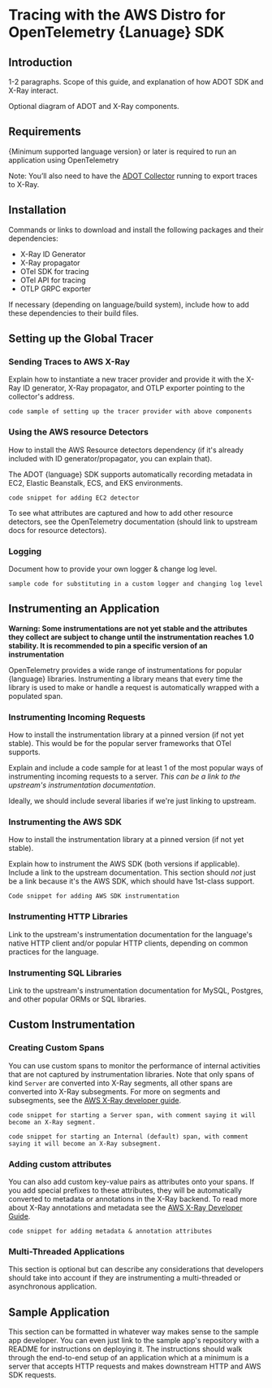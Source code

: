 <!--This piece of documentation should exist for all supported languages in ADOT. It outlines how to perform manual instrumentation for tracing. The documentation that ends up on aws-otel.github.io should match this structure.-->

# Tracing with the AWS Distro for OpenTelemetry {Lanuage} SDK

## Introduction

1-2 paragraphs. Scope of this guide, and explanation of how ADOT SDK and X-Ray interact.

Optional diagram of ADOT and X-Ray components.

## Requirements

{Minimum supported language version} or later is required to run an application using OpenTelemetry

Note: You’ll also need to have the [ADOT Collector](https://aws-otel.github.io/docs/getting-started/collector) running to export traces to X-Ray.

## Installation

Commands or links to download and install the following packages and their dependencies:

* X-Ray ID Generator
* X-Ray propagator
* OTel SDK for tracing
* OTel API for tracing
* OTLP GRPC exporter

If necessary (depending on language/build system), include how to add these dependencies to their build files.

## Setting up the Global Tracer

### Sending Traces to AWS X-Ray

Explain how to instantiate a new tracer provider and provide it with the X-Ray ID generator, X-Ray propagator, and OTLP exporter pointing to the collector's address.

```
code sample of setting up the tracer provider with above components
```

### Using the AWS resource Detectors

How to install the AWS Resource detectors dependency (if it's already included with ID generator/propagator, you can explain that).

The ADOT {language} SDK supports automatically recording metadata in EC2, Elastic Beanstalk, ECS, and EKS environments.

```
code snippet for adding EC2 detector
```

To see what attributes are captured and how to add other resource detectors, see the OpenTelemetry documentation (should link to upstream docs for resource detectors).

### Logging

Document how to provide your own logger & change log level.

```
sample code for substituting in a custom logger and changing log level
```

## Instrumenting an Application

**Warning: Some instrumentations are not yet stable and the attributes they collect are subject to change until the instrumentation reaches 1.0 stability. It is recommended to pin a specific version of an instrumentation**

OpenTelemetry provides a wide range of instrumentations for popular {language} libraries. Instrumenting a library means that every time the library is used to make or handle a request is automatically wrapped with a populated span.

### Instrumenting Incoming Requests

How to install the instrumentation library at a pinned version (if not yet stable). This would be for the popular server frameworks that OTel supports.

Explain and include a code sample for at least 1 of the most popular ways of instrumenting incoming requests to a server. *This can be a link to the upstream's instrumentation documentation*.

Ideally, we should include several libaries if we're just linking to upstream.

### Instrumenting the AWS SDK

How to install the instrumentation library at a pinned version (if not yet stable).

Explain how to instrument the AWS SDK (both versions if applicable). Include a link to the upstream documentation. This section should *not* just be a link because it's the AWS SDK, which should have 1st-class support.

```
Code snippet for adding AWS SDK instrumentation
```

### Instrumenting HTTP Libraries

Link to the upstream's instrumentation documentation for the language's native HTTP client and/or popular HTTP clients, depending on common practices for the language.

### Instrumenting SQL Libraries

Link to the upstream's instrumentation documentation for MySQL, Postgres, and other popular ORMs or SQL libraries.

## Custom Instrumentation

### Creating Custom Spans

You can use custom spans to monitor the performance of internal activities that are not captured by instrumentation libraries. Note that only spans of kind `Server` are converted into X-Ray segments, all other spans are converted into X-Ray subsegments. For more on segments and subsegments, see the [AWS X-Ray developer guide](https://docs.aws.amazon.com/xray/latest/devguide/xray-concepts.html#xray-concepts-segments).

```
code snippet for starting a Server span, with comment saying it will become an X-Ray segment.

code snippet for starting an Internal (default) span, with comment saying it will become an X-Ray subsegment.
```

### Adding custom attributes

You can also add custom key-value pairs as attributes onto your spans. If you add special prefixes to these attributes, they will be automatically converted to metadata or annotations in the X-Ray backend. To read more about X-Ray annotations and metadata see the [AWS X-Ray Developer Guide](https://docs.aws.amazon.com/xray/latest/devguide/xray-concepts.html#xray-concepts-annotations).

```
code snippet for adding metadata & annotation attributes
```

### Multi-Threaded Applications

This section is optional but can describe any considerations that developers should take into account if they are instrumenting a multi-threaded or asynchronous application.

## Sample Application

This section can be formatted in whatever way makes sense to the sample app developer. You can even just link to the sample app's repository with a README for instructions on deploying it. The instructions should walk through the end-to-end setup of an application which at a minimum is a server that accepts HTTP requests and makes downstream HTTP and AWS SDK requests.

